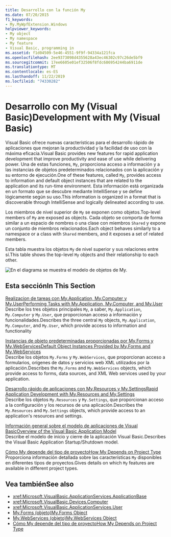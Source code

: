 ```yaml
---
title: Desarrollo con la función My
ms.date: 07/20/2015
f1_keywords:
- My.MyWpfExtension.Windows
helpviewer_keywords:
- My object
- My namespace
- My feature
- Visual Basic, programming in
ms.assetid: f1d04509-5e46-4551-9f9f-94334a121fca
ms.openlocfilehash: 2ee9373098d4355628a43ec46302c97c26de5bf9
ms.sourcegitcommit: 17ee6605e01ef32506f8fdc686954244ba6911de
ms.translationtype: MT
ms.contentlocale: es-ES
ms.lasthandoff: 11/22/2019
ms.locfileid: "74330282"
---
```

# <a name="development-with-my-visual-basic"></a><span data-ttu-id="b2f38-102">Desarrollo con My (Visual Basic)</span><span class="sxs-lookup"><span data-stu-id="b2f38-102">Development with My (Visual Basic)</span></span>

<span data-ttu-id="b2f38-103">Visual Basic ofrece nuevas características para el desarrollo rápido de aplicaciones que mejoran la productividad y la facilidad de uso con la máxima eficacia.</span><span class="sxs-lookup"><span data-stu-id="b2f38-103">Visual Basic provides new features for rapid application development that improve productivity and ease of use while delivering power.</span></span> <span data-ttu-id="b2f38-104">Una de estas funciones, `My`, proporciona acceso a información y a las instancias de objetos predeterminados relacionados con la aplicación y su entorno de ejecución.</span><span class="sxs-lookup"><span data-stu-id="b2f38-104">One of these features, called `My`, provides access to information and default object instances that are related to the application and its run-time environment.</span></span> <span data-ttu-id="b2f38-105">Esta información está organizada en un formato que se descubre mediante IntelliSense y se define lógicamente según su uso.</span><span class="sxs-lookup"><span data-stu-id="b2f38-105">This information is organized in a format that is discoverable through IntelliSense and logically delineated according to use.</span></span>  
  
 <span data-ttu-id="b2f38-106">Los miembros de nivel superior de `My` se exponen como objetos.</span><span class="sxs-lookup"><span data-stu-id="b2f38-106">Top-level members of `My` are exposed as objects.</span></span> <span data-ttu-id="b2f38-107">Cada objeto se comporta de forma similar a un espacio de nombres o una clase con miembros `Shared` y expone un conjunto de miembros relacionados.</span><span class="sxs-lookup"><span data-stu-id="b2f38-107">Each object behaves similarly to a namespace or a class with `Shared` members, and it exposes a set of related members.</span></span>  
  
 <span data-ttu-id="b2f38-108">Esta tabla muestra los objetos `My` de nivel superior y sus relaciones entre sí.</span><span class="sxs-lookup"><span data-stu-id="b2f38-108">This table shows the top-level `My` objects and their relationship to each other.</span></span>  
  
 ![En el diagrama se muestra el modelo de objetos de My.](./media/index/my-object-model-relationships.gif)  
  
## <a name="in-this-section"></a><span data-ttu-id="b2f38-110">Esta sección</span><span class="sxs-lookup"><span data-stu-id="b2f38-110">In This Section</span></span>  

 [<span data-ttu-id="b2f38-111">Realizacion de tareas con My.Application, My.Computer y My.User</span><span class="sxs-lookup"><span data-stu-id="b2f38-111">Performing Tasks with My.Application, My.Computer, and My.User</span></span>](../../../visual-basic/developing-apps/development-with-my/performing-tasks-with-my-application-my-computer-and-my-user.md)  
 <span data-ttu-id="b2f38-112">Describe los tres objetos principales `My`, a saber, `My.Application`, `My.Computer` y `My.User`, que proporcionan acceso a información y funcionalidades.</span><span class="sxs-lookup"><span data-stu-id="b2f38-112">Describes the three central `My` objects, `My.Application`, `My.Computer`, and `My.User`, which provide access to information and functionality</span></span>  
  
 [<span data-ttu-id="b2f38-113">Instancias de objeto predeterminadas proporcionadas por My.Forms y My.WebServices</span><span class="sxs-lookup"><span data-stu-id="b2f38-113">Default Object Instances Provided by My.Forms and My.WebServices</span></span>](../../../visual-basic/developing-apps/development-with-my/default-object-instances-provided-by-my-forms-and-my-webservices.md)  
 <span data-ttu-id="b2f38-114">Describe los objetos `My.Forms` y `My.WebServices`, que proporcionan acceso a formularios, orígenes de datos y servicios web XML utilizados por la aplicación.</span><span class="sxs-lookup"><span data-stu-id="b2f38-114">Describes the `My.Forms` and `My.WebServices` objects, which provide access to forms, data sources, and XML Web services used by your application.</span></span>  
  
 [<span data-ttu-id="b2f38-115">Desarrollo rápido de aplicaciones con My.Resources y My.Settings</span><span class="sxs-lookup"><span data-stu-id="b2f38-115">Rapid Application Development with My.Resources and My.Settings</span></span>](../../../visual-basic/developing-apps/development-with-my/rapid-application-development-with-my-resources-and-my-settings.md)  
 <span data-ttu-id="b2f38-116">Describe los objetos `My.Resources` y `My.Settings`, que proporcionan acceso a la configuración y los recursos de una aplicación.</span><span class="sxs-lookup"><span data-stu-id="b2f38-116">Describes the `My.Resources` and `My.Settings` objects, which provide access to an application's resources and settings.</span></span>  
  
 [<span data-ttu-id="b2f38-117">Información general sobre el modelo de aplicaciones de Visual Basic</span><span class="sxs-lookup"><span data-stu-id="b2f38-117">Overview of the Visual Basic Application Model</span></span>](../../../visual-basic/developing-apps/development-with-my/overview-of-the-visual-basic-application-model.md)  
 <span data-ttu-id="b2f38-118">Describe el modelo de inicio y cierre de la aplicación Visual Basic.</span><span class="sxs-lookup"><span data-stu-id="b2f38-118">Describes the Visual Basic Application Startup/Shutdown model.</span></span>  
  
 [<span data-ttu-id="b2f38-119">Cómo My depende del tipo de proyecto</span><span class="sxs-lookup"><span data-stu-id="b2f38-119">How My Depends on Project Type</span></span>](../../../visual-basic/developing-apps/development-with-my/how-my-depends-on-project-type.md)  
 <span data-ttu-id="b2f38-120">Proporciona información detallada sobre las características `My` disponibles en diferentes tipos de proyectos.</span><span class="sxs-lookup"><span data-stu-id="b2f38-120">Gives details on which `My` features are available in different project types.</span></span>  
  
## <a name="see-also"></a><span data-ttu-id="b2f38-121">Vea también</span><span class="sxs-lookup"><span data-stu-id="b2f38-121">See also</span></span>

- <xref:Microsoft.VisualBasic.ApplicationServices.ApplicationBase>
- <xref:Microsoft.VisualBasic.Devices.Computer>
- <xref:Microsoft.VisualBasic.ApplicationServices.User>
- [<span data-ttu-id="b2f38-122">My.Forms (objeto)</span><span class="sxs-lookup"><span data-stu-id="b2f38-122">My.Forms Object</span></span>](../../../visual-basic/language-reference/objects/my-forms-object.md)
- [<span data-ttu-id="b2f38-123">My.WebServices (objeto)</span><span class="sxs-lookup"><span data-stu-id="b2f38-123">My.WebServices Object</span></span>](../../../visual-basic/language-reference/objects/my-webservices-object.md)
- [<span data-ttu-id="b2f38-124">Cómo My depende del tipo de proyecto</span><span class="sxs-lookup"><span data-stu-id="b2f38-124">How My Depends on Project Type</span></span>](../../../visual-basic/developing-apps/development-with-my/how-my-depends-on-project-type.md)
